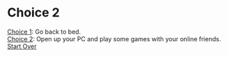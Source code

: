 # Choice 2  
[Choice 1](bed.md): Go back to bed.  
[Choice 2](games.md): Open up your PC and play some games with your online friends. 
[Start Over](../start.md)